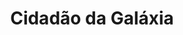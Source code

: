 ---
Numero: 269
title: Cidadão da Galáxia
Autor: Robert A Heinlein
Co-autor: 
Ano-de-Publicacao: 1979
Titulo-original: Citizen of the Galaxy
Tradutor: Eurico da Fonseca
Co-tradutor: 
Ano-de-edicao: 1957
alias: Robert-A-Heinlein
Autor2-alias: 
Tradutor1-alias: Eurico-da-Fonseca
Tradutor2-alias: 
Titulo-link: 269-Cidadao-da-Galaxia
Capa: António Pedro
pags: 245
Capa-link: Antonio-Pedro
---